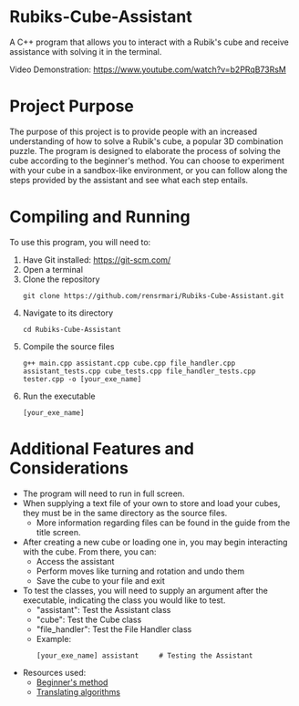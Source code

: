 # Rubiks-Cube-Assistant
A C++ program that allows you to interact with a Rubik's cube and receive assistance with solving it in the terminal.

Video Demonstration: https://www.youtube.com/watch?v=b2PRqB73RsM

# Project Purpose
The purpose of this project is to provide people with an increased understanding of how to solve a Rubik's cube, a popular 3D combination puzzle. The program is designed to elaborate the process of solving the cube according to the beginner's method. You can choose to experiment with your cube in a sandbox-like environment, or you can follow along the steps provided by the assistant and see what each step entails.

# Compiling and Running
To use this program, you will need to:
1. Have Git installed: https://git-scm.com/
2. Open a terminal
3. Clone the repository
   ```
   git clone https://github.com/rensrmari/Rubiks-Cube-Assistant.git
   ```
4. Navigate to its directory
   ```
   cd Rubiks-Cube-Assistant
   ```
5. Compile the source files
   ```
   g++ main.cpp assistant.cpp cube.cpp file_handler.cpp assistant_tests.cpp cube_tests.cpp file_handler_tests.cpp tester.cpp -o [your_exe_name]
   ```
6. Run the executable
   ```
   [your_exe_name]
   ```

# Additional Features and Considerations
- The program will need to run in full screen.
- When supplying a text file of your own to store and load your cubes, they must be in the same directory as the source files.
   - More information regarding files can be found in the guide from the title screen.
- After creating a new cube or loading one in, you may begin interacting with the cube. From there, you can:
   - Access the assistant
   - Perform moves like turning and rotation and undo them
   - Save the cube to your file and exit
- To test the classes, you will need to supply an argument after the executable, indicating the class you would like to test.
   - "assistant": Test the Assistant class
   - "cube": Test the Cube class
   - "file_handler": Test the File Handler class
   - Example:
      ```
      [your_exe_name] assistant     # Testing the Assistant
      ```
- Resources used:
   - [Beginner's method](https://solvethecube.com/)
   - [Translating algorithms](https://cube.rider.biz/algtrans.html)
